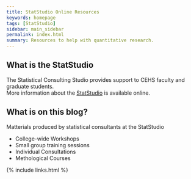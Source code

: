 ```yaml
---
title: StatStudio Online Resources
keywords: homepage
tags: [StatStudio]
sidebar: main_sidebar
permalink: index.html
summary: Resources to help with quantitative research.
---
```


## What is the StatStudio

The Statistical Consulting Studio  provides support to CEHS faculty and graduate students.  
More information about the [StatStudio](http://cehs.usu.edu/research/statstudio/index) is available online.

## What is on this blog?

Matterials produced by statistical consultants at the StatStudio

* College-wide Workshops
* Small group training sessions
* Individual Consultations
* Methological Courses


{% include links.html %}
